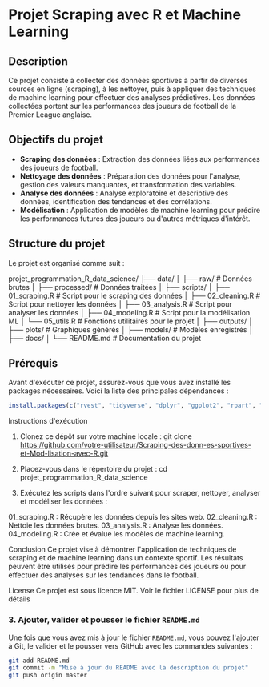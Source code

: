 # Projet Scraping avec R et Machine Learning

## Description
Ce projet consiste à collecter des données sportives à partir de diverses sources en ligne (scraping), à les nettoyer, puis à appliquer des techniques de machine learning pour effectuer des analyses prédictives. Les données collectées portent sur les performances des joueurs de football de la Premier League anglaise.

## Objectifs du projet
- **Scraping des données** : Extraction des données liées aux performances des joueurs de football.
- **Nettoyage des données** : Préparation des données pour l'analyse, gestion des valeurs manquantes, et transformation des variables.
- **Analyse des données** : Analyse exploratoire et descriptive des données, identification des tendances et des corrélations.
- **Modélisation** : Application de modèles de machine learning pour prédire les performances futures des joueurs ou d'autres métriques d'intérêt.

## Structure du projet
Le projet est organisé comme suit :

projet_programmation_R_data_science/ ├── data/
│ ├── raw/ # Données brutes │ ├── processed/ # Données traitées │ ├── scripts/
│ ├── 01_scraping.R # Script pour le scraping des données │ ├── 02_cleaning.R # Script pour nettoyer les données │ ├── 03_analysis.R # Script pour analyser les données │ ├── 04_modeling.R # Script pour la modélisation ML │ └── 05_utils.R # Fonctions utilitaires pour le projet │ ├── outputs/
│ ├── plots/ # Graphiques générés │ ├── models/ # Modèles enregistrés │ ├── docs/
│ └── README.md # Documentation du projet


## Prérequis
Avant d'exécuter ce projet, assurez-vous que vous avez installé les packages nécessaires. Voici la liste des principales dépendances :

```R
install.packages(c("rvest", "tidyverse", "dplyr", "ggplot2", "rpart", "corrplot", "randomForest", "xgboost"))
```
Instructions d'exécution
1. Clonez ce dépôt sur votre machine locale :
git clone https://github.com/votre-utilisateur/Scraping-des-donn-es-sportives-et-Mod-lisation-avec-R.git

2. Placez-vous dans le répertoire du projet :
cd projet_programmation_R_data_science

3. Exécutez les scripts dans l'ordre suivant pour scraper, nettoyer, analyser et modéliser les données :

01_scraping.R : Récupère les données depuis les sites web.
02_cleaning.R : Nettoie les données brutes.
03_analysis.R : Analyse les données.
04_modeling.R : Crée et évalue les modèles de machine learning.

Conclusion
Ce projet vise à démontrer l'application de techniques de scraping et de machine learning dans un contexte sportif. Les résultats peuvent être utilisés pour prédire les performances des joueurs ou pour effectuer des analyses sur les tendances dans le football.

License
Ce projet est sous licence MIT. Voir le fichier LICENSE pour plus de détails

### 3. **Ajouter, valider et pousser le fichier `README.md`**

Une fois que vous avez mis à jour le fichier `README.md`, vous pouvez l'ajouter à Git, le valider et le pousser vers GitHub avec les commandes suivantes :

```bash
git add README.md
git commit -m "Mise à jour du README avec la description du projet"
git push origin master


